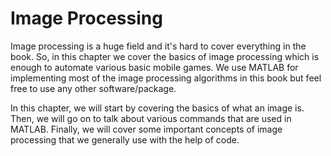 # Image Processing

Image processing is a huge field and it's hard to cover everything in the book. So, in this chapter we cover the basics of image processing which is enough to automate various basic mobile games. We use MATLAB for implementing most of the image processing algorithms in this book but feel free to use any other software/package. 

In this chapter, we will start by covering the basics of what an image is. Then, we will go on to talk about various commands that are used in MATLAB. Finally, we will cover some important concepts of image processing that we generally use with the help of code.